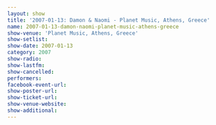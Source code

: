 ```yaml
---
layout: show
title: '2007-01-13: Damon & Naomi - Planet Music, Athens, Greece'
name: 2007-01-13-damon-naomi-planet-music-athens-greece
show-venue: 'Planet Music, Athens, Greece'
show-setlist: 
show-date: 2007-01-13
category: 2007
show-radio: 
show-lastfm: 
show-cancelled: 
performers: 
facebook-event-url: 
show-poster-url: 
show-ticket-url: 
show-venue-website: 
show-additional: 
---
```


